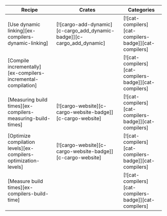 | Recipe | Crates | Categories |
|---|---|---|
| [Use dynamic linking][ex-compilers-dynamic-linking] | [![cargo-add-dynamic][c-cargo_add_dynamic-badge]][c-cargo_add_dynamic] | [![cat-compilers][cat-compilers-badge]][cat-compilers] |
| [Compile incrementally][ex-compilers-incremental-compilation] |  | [![cat-compilers][cat-compilers-badge]][cat-compilers] |
| [Measuring build times][ex-compilers-measuring-build-times] | [![cargo-website][c-cargo-website-badge]][c-cargo-website] | [![cat-compilers][cat-compilers-badge]][cat-compilers] |
| [Optimize compilation levels][ex-compilers-optimization-levels] | [![cargo-website][c-cargo-website-badge]][c-cargo-website] | [![cat-compilers][cat-compilers-badge]][cat-compilers] |
| [Measure build times][ex-compilers-build-time] |  | [![cat-compilers][cat-compilers-badge]][cat-compilers] |

<div class="hidden">
</div>
